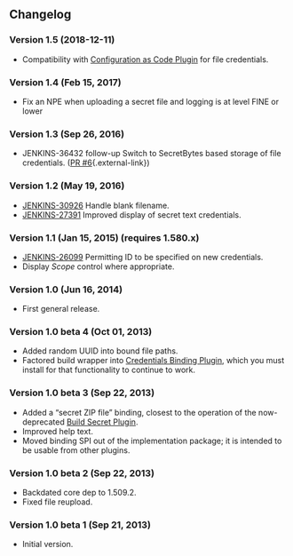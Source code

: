 ## Changelog

### Version 1.5 (2018-12-11)

-   Compatibility with [Configuration as Code
    Plugin](https://plugins.jenkins.io/configuration-as-code)
    for file credentials.

### Version 1.4 (Feb 15, 2017)

-   Fix an NPE when uploading a secret file and logging is at level FINE
    or lower

### Version 1.3 (Sep 26, 2016)

-   JENKINS-36432 follow-up Switch to SecretBytes based storage of file
    credentials. ([PR
    \#6](https://github.com/jenkinsci/plain-credentials-plugin/pull/6){.external-link})

### Version 1.2 (May 19, 2016)

-   [JENKINS-30926](https://issues.jenkins-ci.org/browse/JENKINS-30926)
    Handle blank filename.
-   [JENKINS-27391](https://issues.jenkins-ci.org/browse/JENKINS-27391)
    Improved display of secret text credentials.

### Version 1.1 (Jan 15, 2015) (requires 1.580.x)

-   [JENKINS-26099](https://issues.jenkins-ci.org/browse/JENKINS-26099)
    Permitting ID to be specified on new credentials.
-   Display *Scope* control where appropriate.

### Version 1.0 (Jun 16, 2014)

-   First general release.

### Version 1.0 beta 4 (Oct 01, 2013)

-   Added random UUID into bound file paths.
-   Factored build wrapper into [Credentials Binding
    Plugin](https:///plugins.jenkins.io/credentials-binding),
    which you must install for that functionality to continue to work.

### Version 1.0 beta 3 (Sep 22, 2013)

-   Added a “secret ZIP file” binding, closest to the operation of the
    now-deprecated [Build Secret
    Plugin](https://wiki.jenkins.io/display/JENKINS/Build+Secret+Plugin).
-   Improved help text.
-   Moved binding SPI out of the implementation package; it is intended
    to be usable from other plugins.

### Version 1.0 beta 2 (Sep 22, 2013)

-   Backdated core dep to 1.509.2.
-   Fixed file reupload.

### Version 1.0 beta 1 (Sep 21, 2013)

-   Initial version.